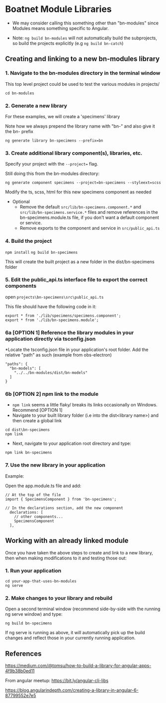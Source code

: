 # Boatnet Module Libraries

* We may consider calling this something other than "bn-modules" since Modules means something specific to Angular.

* Note: `ng build bn-modules` will not automatically build the subprojects, so build the projects explicitly (e.g `ng build bn-catch`)

## Creating and linking to a new bn-modules library

### 1. Navigate to the bn-modules directory in the terminal window

This top level project could be used to test the various modules in projects/ 

`cd bn-modules`

### 2. Generate a new library

For these examples, we will create a 'specimens' library

Note how we always prepend the library name with "bn-" and also give it the bn- prefix

`ng generate library bn-specimens --prefix=bn`

### 3. Create additional library component(s), libraries, etc.
Specify your project with the `--project=` flag.

Still doing this from the bn-modules directory:

`ng generate component specimens --project=bn-specimens --styleext=scss`

Modify the ts, scss, html for this new specimens component as needed

* Optional
  * Remove the default `src/lib/bn-specimens.component.*` and `src/lib/bn-specimens.service.*` files and remove references in the bn-specimens.module.ts file, if you don't want a default component or service. 
  * Remove exports to the component and service in `src/public_api.ts`


### 4. Build the project
`npm install`
`ng build bn-specimens`

This will create the built project as a new folder in the dist/bn-specimens folder

### 5. Edit the public_api.ts interface file to export the correct components

open `projects\bn-specimens\src\public_api.ts`

This file should have the following code in it:

```
export * from './lib/specimens/specimens.component';
export * from './lib/bn-specimens.module';
```

### 6a [OPTION 1] Reference the library modules in your application directly via tsconfig.json

*Locate the tsconfig.json file in your application's root folder. Add the relative "path" as such (example from obs-electron)

```
"paths": {
  "bn-models": [
    "../../bn-modules/dist/bn-models"
  ]
}
```

### 6b [OPTION 2] npm link to the module
* `npm link` seems a little flaky/ breaks its links occasionally on Windows. Recommend [OPTION 1]
* Navigate to your built library folder (i.e into the dist\<library name>) and then create a global link
```
cd dist\bn-specimens
npm link
```
* Next, navigate to your application root directory and type:
```
npm link bn-specimens
```


### 7. Use the new library in your application

Example:

Open the app.module.ts file and add:

```
// At the top of the file
import { SpecimensComponent } from 'bn-specimens';

// In the declarations section, add the new component
  declarations: [
    // other components...
    SpecimensComponent
  ],
```

## Working with an already linked module

Once you have taken the above steps to create and link to a new library, then when making modifications to it and testing those out:

### 1. Run your application

```
cd your-app-that-uses-bn-modules
ng serve
```

### 2. Make changes to your library and rebuild

Open a second terminal window (recommend side-by-side with the running ng serve window) and type:

`ng build bn-specimens`

If ng serve is running as above, it will automatically pick up the build changes and reflect those in your currently running application.

## References  

https://medium.com/@tomsu/how-to-build-a-library-for-angular-apps-4f9b38b0ed11

From angular meetup:
https://bit.ly/angular-cli-libs

https://blog.angularindepth.com/creating-a-library-in-angular-6-87799552e7e5
